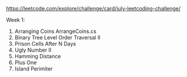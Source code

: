 https://leetcode.com/explore/challenge/card/july-leetcoding-challenge/

Week 1:
1) Arranging Coins                      ArrangeCoins.cs
2) Binary Tree Level Order Traversal II
3) Prison Cells After N Days
4) Ugly Number II
5) Hamming Distance
6) Plus One
7) Island Perimiter